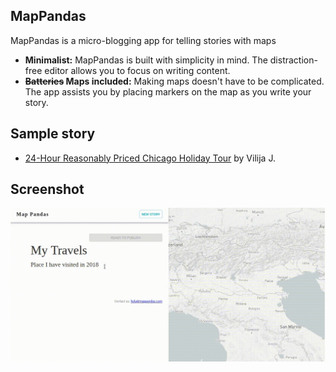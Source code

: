 ## MapPandas
MapPandas is a micro-blogging app for telling stories with maps
- **Minimalist:** MapPandas is built with simplicity in mind.  The distraction-free editor allows you to focus on writing content.
- **~~Batteries~~ Maps included:**  Making maps doesn't have to be complicated. The app assists you by placing markers on the map as you write your story. 

## Sample story
- [24-Hour Reasonably Priced Chicago Holiday Tour](https://app.mappandas.com/p/97cb72b0-4215-11e9-9cf2-afccc66ce6e3) by Vilija J.


## Screenshot

![screenshot](./mappandas.gif)

